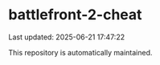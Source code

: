# battlefront-2-cheat

Last updated: 2025-06-21 17:47:22

This repository is automatically maintained.
